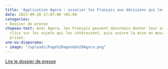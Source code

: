 ```yaml
---
title: 'Application Agora : associer les Français aux décisions qui les concernent'
date: 2023-09-28 17:07:00 +02:00
categories:
- Dossier de presse
chapeau-text: Avec Agora, les Français peuvent désormais donner leur avis en quelques
  clics sur les sujets qui les intéressent, puis suivre la mise en œuvre des décisions
  prises.
une-ou-diaporama:
- image: "/uploads/Page%20agenda%20Agora.png"
---
```


<div class="lien-important"><p><a href="https://www.numerique.gouv.fr/espace-presse/application-agora-associer-les-francais-aux-decisions-qui-les-concernent/">Lire le dossier de presse</a></p></div>